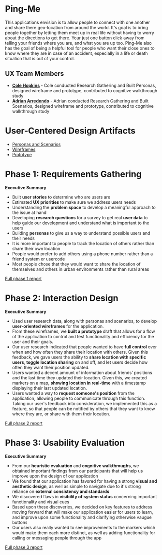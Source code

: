# Ping-Me

This applications envision is to allow people to connect with one another and share there geo-location from around the world. It's goal is to bring people together
by letting them meet up in real life without having to worry about the directions to get there. Your just one button click away from telling your friends where
you are, and what you are up too. Ping-Me also has the goal of being a helpful tool for people who want their close ones to know where they are in case of an accident,
especially in a life or death situation that is out of your control.

## UX Team Members

* **[Cole Hopkins](https://usabilityengineering.github.io/ux-portfolio-Cole-Hop/)** - Cole conducted Research Gathering and Built Personas, designed wireframe and prototype, contributed to cognitive walkthrough study
* **[Adrian Arredondo](https://usabilityengineering.github.io/ux-portfolio-adrian015/)** - Adrian conducted Research Gathering and Built Scenarios, designed wireframe and prototype, contributed to cognitive walkthrough study

# User-Centered Design Artifacts

* [Personas and Scenarios](artifacts/personas.pdf)
* [Wireframes](artifacts/wireframes.pdf)
* [Prototype](https://xd.adobe.com/view/25c74f47-b859-422f-bea1-e26e3b6dfbf9-7094/)

# Phase 1: Requirements Gathering

**Executive Summary**

* Built **user stories** to determine who are users are 
* Estimated **UX priorities** to make sure we address users needs
* Understanding the **problem space** to develop a meaningful approach to the issue at hand
* Developing **research questions** for a survey to get real **user data** to help guide our development and understand what is important to the users
* Building **personas** to give us a way to understand possible users and their needs
* It is more important to people to track the location of others rather than share their own location
* People would prefer to add others using a phone number rather than a friend system or usercode
* Most people chose that they would want to share the location of themselves and others in urban environments rather than rural areas

[Full phase 1 report](requirements/)

# Phase 2: Interaction Design

**Executive Summary**

* Used user research data, along with personas and scenarios, to develop **user-oriented wireframes** for the application.
* From these wireframes, we **built a prototype** draft that allows for a flow of the application to control and test functionality and efficiency for the user and their goals.
* Our user research indicated that people wanted to have **full control** over when and how often they share their location with others. Given this feedback, we gave users the ability to **share location with specific users**, **toggle location sharing** on and off, and let users decide how often they want their position updated.
* Users wanted a decent amount of information about friends' positions and the last time they updated their location. Given this, we created markers on a map, **showing location in real-time** with a timestamp displaying their last updated location.
* Users wanted a way to **request someone's position** from the application, allowing people to communicate through this function. Taking our user's feedback into consideration, we implemented this as a feature, so that people can be notified by others that they want to know where they are, or share with them their location.


[Full phase 2 report](design/)

# Phase 3: Usability Evaluation

**Executive Summary**

* From our **heuristic evaluation** and **cognitive walkthroughs**, we obtained important findings from our participants that will help us improve upon the design of our application
* We found that our application has favored for having a strong **visual and aesthetic design**, as well as simple to navigate due to it's strong reliance on **external consistency and standards**
* We discovered flaws in **visibility of system status** concerning important functionality and visual cues
* Based upon these discoveries, we decided on key features to address moving forward that will make our application easier for users to learn, and improve upon some functionality and clarifying otherwise vaugue buttons
* Our users also really wanted to see improvements to the markers which would make them each more distinct, as well as adding functionality for calling or messaging people through the app

[Full phase 3 report](evaluation/)
